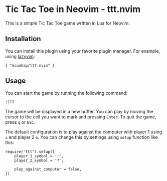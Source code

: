 # Tic Tac Toe in Neovim - ttt.nvim

This is a simple Tic Tac Toe game written in Lua for Neovim.

## Installation

You can install this plugin using your favorite plugin manager. For example, using [lazyvim](http://www.lazyvim.org/):

```vim
{ "mcunhap/ttt.nvim" }
```

## Usage

You can start the game by running the following command:

```vim
:TTT
```

The game will be displayed in a new buffer. You can play by moving the cursor to the cell you want to mark and pressing `Enter`.
To quit the game, press `q` or `ESC`.

The default configuration is to play against the computer with player 1 using `x` and player 2 `o`. You can change this by settings using `setup` function like this:

```vim
require('ttt').setup({
    player_1_symbol = '!',
    player_2_symbol = '?',

    play_against_computer = false,
})
```
